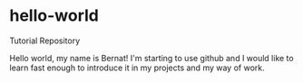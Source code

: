 # hello-world
Tutorial Repository 

Hello world, my name is Bernat! I'm starting to use github and I would like to learn fast enough to introduce it in my projects and my way of work. 
